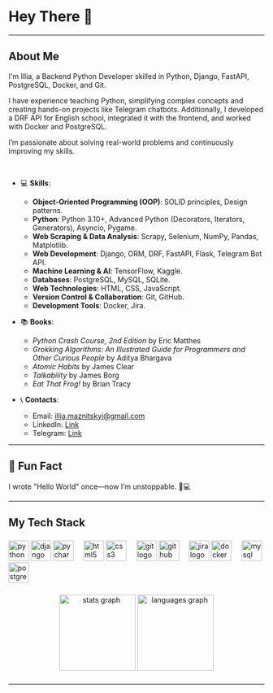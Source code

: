 <h1 align="left">Hey There 👋</h1>

---

<h2 align="left">About Me</h2>

I'm Illia, a Backend Python Developer skilled in Python, Django, FastAPI, PostgreSQL, Docker, and Git.

I have experience teaching Python, simplifying complex concepts and creating hands-on projects like Telegram chatbots. Additionally, I developed a DRF API for English school, integrated it with the frontend, and worked with Docker and PostgreSQL.

I’m passionate about solving real-world problems and continuously improving my skills.

<p>‎  </p>

- 💻 **Skills**:  
  - **Object-Oriented Programming (OOP)**: SOLID principles, Design patterns.  
  - **Python**: Python 3.10+, Advanced Python (Decorators, Iterators, Generators), Asyncio, Pygame.  
  - **Web Scraping & Data Analysis**: Scrapy, Selenium, NumPy, Pandas, Matplotlib.  
  - **Web Development**: Django, ORM, DRF, FastAPI, Flask, Telegram Bot API.  
  - **Machine Learning & AI**: TensorFlow, Kaggle.  
  - **Databases**: PostgreSQL, MySQL, SQLite.  
  - **Web Technologies**: HTML, CSS, JavaScript.  
  - **Version Control & Collaboration**: Git, GitHub.  
  - **Development Tools**: Docker, Jira.  

- 📚 **Books**:  
  - *Python Crash Course, 2nd Edition* by Eric Matthes  
  - *Grokking Algorithms: An Illustrated Guide for Programmers and Other Curious People* by Aditya Bhargava  
  - *Atomic Habits* by James Clear  
  - *Talkability* by James Borg  
  - *Eat That Frog!* by Brian Tracy

- 📞 **Contacts**:  
  - Email: illia.maznitskyi@gmail.com  
  - LinkedIn: [Link](https://www.linkedin.com/in/illya-maznitskiy/)
  - Telegram: [Link](https://t.me/Illya_37)


---

## 🎲 Fun Fact
I wrote "Hello World" once—now I’m unstoppable. 🐍💻

---


<h2 align="left">My Tech Stack</h2>

###

<div align="left">
  <img src="https://cdn.jsdelivr.net/gh/devicons/devicon/icons/python/python-original.svg" height="40" alt="python logo"  />
  <img src="https://cdn.jsdelivr.net/gh/devicons/devicon/icons/django/django-plain.svg" height="40" alt="django logo"  />
  <img src="https://cdn.jsdelivr.net/gh/devicons/devicon/icons/pycharm/pycharm-original.svg" height="40" alt="pycharm logo"  />
  <img width="12" />
  <img src="https://cdn.jsdelivr.net/gh/devicons/devicon/icons/html5/html5-original.svg" height="40" alt="html5 logo"  />
  <img src="https://cdn.jsdelivr.net/gh/devicons/devicon/icons/css3/css3-original.svg" height="40" alt="css3 logo"  />
  <img width="12" />
  <img src="https://cdn.jsdelivr.net/gh/devicons/devicon/icons/git/git-original.svg" height="40" alt="git logo"  />
  <img src="https://cdn.jsdelivr.net/gh/devicons/devicon/icons/github/github-original.svg" height="40" alt="github logo"  />
  <img width="12" />
  <img src="https://cdn.jsdelivr.net/gh/devicons/devicon/icons/jira/jira-original.svg" height="40" alt="jira logo"  />
  <img src="https://cdn.jsdelivr.net/gh/devicons/devicon/icons/docker/docker-original.svg" height="40" alt="docker logo"  />
  <img width="12" />
  <img src="https://cdn.jsdelivr.net/gh/devicons/devicon/icons/mysql/mysql-original.svg" height="40" alt="mysql logo"  />
  <img src="https://cdn.jsdelivr.net/gh/devicons/devicon/icons/postgresql/postgresql-original.svg" height="40" alt="postgresql logo"  />
</div>


###

<div align="center">
  <img src="https://github-readme-stats.vercel.app/api?username=Illya-Maznitskiy&hide_title=false&hide_rank=false&show_icons=true&include_all_commits=true&count_private=true&disable_animations=false&theme=dracula&locale=en&hide_border=false&order=1" height="150" alt="stats graph"  />
  <img src="https://github-readme-stats.vercel.app/api/top-langs?username=Illya-Maznitskiy&locale=en&hide_title=false&layout=compact&card_width=320&langs_count=5&theme=dracula&hide_border=false&order=2" height="150" alt="languages graph"  />
</div>

###

---
